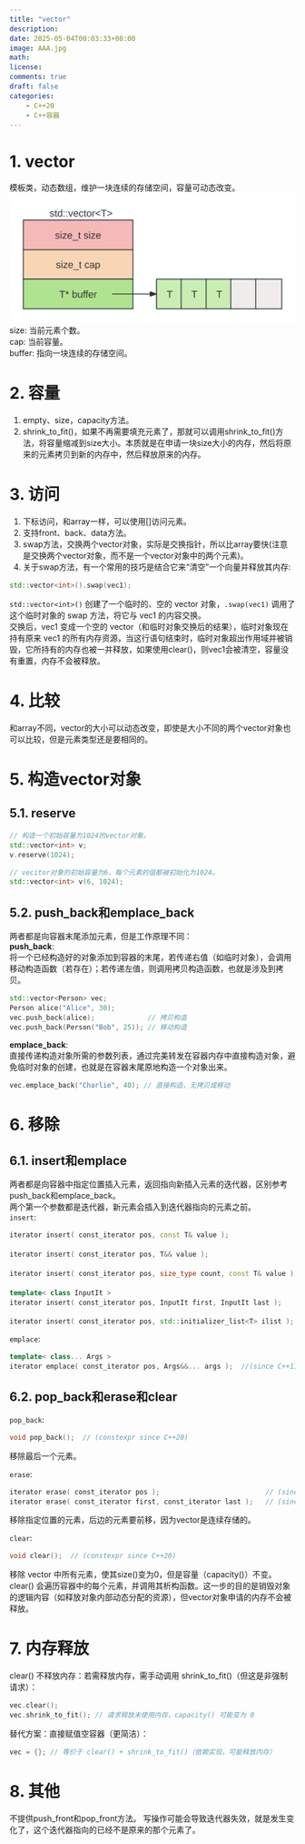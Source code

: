 ```yaml
---
title: "vector"
description: 
date: 2025-05-04T00:03:33+08:00
image: AAA.jpg
math: 
license: 
comments: true
draft: false
categories:
    - C++20
    - C++容器
---
```


# 1. vector
模板类，动态数组，维护一块连续的存储空间，容量可动态改变。       
![vector内存结构示意图](vector内存结构.svg)      
size:   当前元素个数。      
cap:    当前容量。       
buffer: 指向一块连续的存储空间。    


# 2. 容量
1. empty、size，capacity方法。
2. shrink_to_fit()，如果不再需要填充元素了，那就可以调用shrink_to_fit()方法，将容量缩减到size大小。本质就是在申请一块size大小的内存，然后将原来的元素拷贝到新的内存中，然后释放原来的内存。


# 3. 访问
1. 下标访问，和array一样，可以使用[]访问元素。     
2. 支持front、back、data方法。   
3. swap方法，交换两个vector对象，实际是交换指针，所以比array要快(注意是交换两个vector对象，而不是一个vector对象中的两个元素)。     
4. 关于swap方法，有一个常用的技巧是结合它来“清空”一个向量并释放其内存:   
```cpp
std::vector<int>().swap(vec1);
```
`std::vector<int>()` 创建了一个临时的、空的 vector<int> 对象，`.swap(vec1)` 调用了这个临时对象的 swap 方法，将它与 vec1 的内容交换。   
交换后，vec1 变成一个空的 vector（和临时对象交换后的结果），临时对象现在持有原来 vec1 的所有内存资源，当这行语句结束时，临时对象超出作用域并被销毁，它所持有的内存也被一并释放，如果使用clear()，则vec1会被清空，容量没有重置，内存不会被释放。

# 4. 比较
和array不同，vector的大小可以动态改变，即使是大小不同的两个vector对象也可以比较，但是元素类型还是要相同的。

# 5. 构造vector对象

## 5.1. reserve
```cpp
// 构造一个初始容量为1024的vector对象。
std::vector<int> v;
v.reserve(1024);     
```
```cpp
// vecitor对象的初始容量为6，每个元素的值都被初始化为1024。
std::vector<int> v(6, 1024);
```

## 5.2. push_back和emplace_back
两者都是向容器末尾添加元素，但是工作原理不同：  
**push_back**:     
将一个已经构造好的对象添加到容器的末尾，若传递右值（如临时对象），会调用移动构造函数（若存在）；若传递左值，则调用拷贝构造函数，也就是涉及到拷贝。
```cpp
std::vector<Person> vec;
Person alice("Alice", 30);
vec.push_back(alice);             // 拷贝构造
vec.push_back(Person("Bob", 25)); // 移动构造
```
**emplace_back**:      
直接传递构造对象所需的参数列表，通过完美转发在容器内存中直接构造对象，避免临时对象的创建，也就是在容器末尾原地构造一个对象出来。   
```cpp
vec.emplace_back("Charlie", 40); // 直接构造，无拷贝或移动
```

# 6. 移除
## 6.1. insert和emplace
两者都是向容器中指定位置插入元素，返回指向新插入元素的迭代器，区别参考push_back和emplace_back。  
两个第一个参数都是迭代器，新元素会插入到迭代器指向的元素之前。  
`insert`:   
```cpp
iterator insert( const_iterator pos, const T& value );                   // (1) 	(constexpr since C++20)

iterator insert( const_iterator pos, T&& value );                        // (2) 	(since C++11) (constexpr since C++20)

iterator insert( const_iterator pos, size_type count, const T& value );  // (3) 	(constexpr since C++20)

template< class InputIt >
iterator insert( const_iterator pos, InputIt first, InputIt last );      // (4) 	(constexpr since C++20)

iterator insert( const_iterator pos, std::initializer_list<T> ilist );
```

`emplace`:    
```cpp
template< class... Args >
iterator emplace( const_iterator pos, Args&&... args );  //(since C++11)   (constexpr since C++20)
```

## 6.2. pop_back和erase和clear
`pop_back`:        
```cpp
void pop_back();  // (constexpr since C++20)
```
移除最后一个元素。

`erase`:     
```cpp
iterator erase( const_iterator pos );                          // (since C++11) (constexpr since C++20)
iterator erase( const_iterator first, const_iterator last );   // (since C++11) (constexpr since C++20)
```
移除指定位置的元素，后边的元素要前移，因为vector是连续存储的。

`clear`:     
```cpp
void clear();  // (constexpr since C++20)
```
移除 vector 中所有元素，使其size()变为0，但是容量（capacity()）不变。clear() 会遍历容器中的每个元素，并调用其析构函数。这一步的目的是销毁对象的逻辑内容（如释放对象内部动态分配的资源），但vector对象申请的内存不会被释放。

# 7. 内存释放
clear() 不释放内存：若需释放内存，需手动调用 shrink_to_fit()（但这是非强制请求）：     
```cpp
vec.clear();
vec.shrink_to_fit(); // 请求释放未使用内存，capacity() 可能变为 0
```
替代方案：直接赋值空容器（更简洁）：      
```cpp
vec = {}; // 等价于 clear() + shrink_to_fit()（依赖实现，可能释放内存）
```


# 8. 其他
不提供push_front和pop_front方法。
写操作可能会导致迭代器失效，就是发生变化了，这个迭代器指向的已经不是原来的那个元素了。